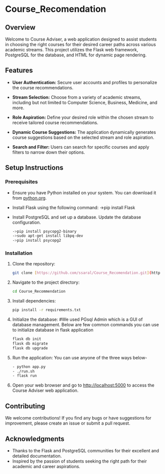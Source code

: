 # Course_Recomendation

## Overview

Welcome to Course Adviser, a web application designed to assist students in choosing the right courses for their desired career paths across various academic streams. This project utilizes the Flask web framework, PostgreSQL for the database, and HTML for dynamic page rendering.

## Features

- **User Authentication:** Secure user accounts and profiles to personalize the course recommendations.

- **Stream Selection:** Choose from a variety of academic streams, including but not limited to Computer Science, Business, Medicine, and more.

- **Role Aspiration:** Define your desired role within the chosen stream to receive tailored course recommendations.

- **Dynamic Course Suggestions:** The application dynamically generates course suggestions based on the selected stream and role aspiration.

- **Search and Filter:** Users can search for specific courses and apply filters to narrow down their options.

## Setup Instructions

### Prerequisites

- Ensure you have Python installed on your system. You can download it from [python.org](https://www.python.org/downloads/).

- Install Flask using the following command:
     ->pip install Flask
  
- Install PostgreSQL and set up a database. Update the database configuration.
    ```bash
   ->pip install psycopg2-binary
   ->sudo apt-get install libpq-dev
   ->pip install psycopg2
    ```
  
### Installation

1. Clone the repository:

    ```bash
    git clone [https://github.com/ssaral/Course_Recomendation.git](https://github.com/ssaral/Course_Recomendation.git)
    ```

2. Navigate to the project directory:

    ```bash
    cd Course_Recommendation
    ```

3. Install dependencies:

    ```bash
    pip install -r requirements.txt
    ```

4. Initialize the database:
    #We used PGsql Admin which is a GUI of database management.
   Below are few common commands you can use to initialize database in flask application
   
    ```bash
    flask db init
    flask db migrate
    flask db upgrade
    ```

6. Run the application:
    You can use anyone of the three ways below-
   ```bash
   - python app.py
   - ./run.sh
   - flask run
     ```

8. Open your web browser and go to [http://localhost:5000](http://localhost:5000) to access the Course Adviser web application.

## Contributing

We welcome contributions! If you find any bugs or have suggestions for improvement, please create an issue or submit a pull request.

## Acknowledgments

- Thanks to the Flask and PostgreSQL communities for their excellent and detailed documentation.
- Inspired by the passion of students seeking the right path for their academic and career aspirations.
